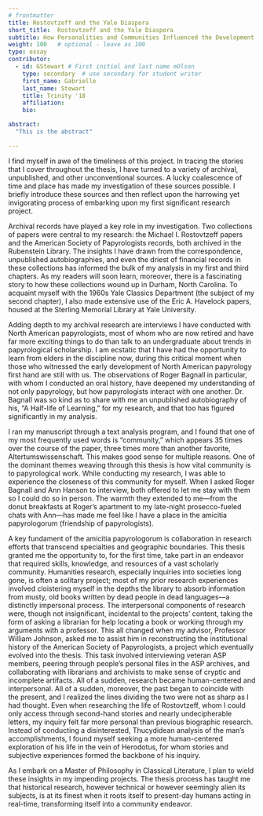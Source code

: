 ```yaml
---
# frontmatter
title: Rostovtzeff and the Yale Diaspora 
short_title:  Rostovtzeff and the Yale Diaspora 
subtitle: How Personalities and Communities Influenced the Development of North American Papyrology
weight: 100   # optional - leave as 100
type: essay
contributor:
  - id: GStewart # First initial and last name mOlson
    type: secondary  # use secondary for student writer
    first_name: Gabrielle
    last_name: Stewart
    title: Trinity '18
    affiliation: 
    bio: 

abstract:
  "This is the abstract"

---
```


I find myself in awe of the timeliness of this project. In tracing the stories that I cover throughout the thesis, I have turned to a variety of archival, unpublished, and other unconventional sources. A lucky coalescence of time and place has made my investigation of these sources possible. I briefly introduce these sources and then reflect upon the harrowing yet invigorating process of embarking upon my first significant research project.

Archival records have played a key role in my investigation. Two collections of papers were central to my research: the Michael I. Rostovtzeff papers and the American Society of Papyrologists records, both archived in the Rubenstein Library. The insights I have drawn from the correspondence, unpublished autobiographies, and even the driest of financial records in these collections has informed the bulk of my analysis in my first and third chapters. As my readers will soon learn, moreover, there is a fascinating story to how these collections wound up in Durham, North Carolina. To acquaint myself with the 1960s Yale Classics Department (the subject of my second chapter), I also made extensive use of the Eric A. Havelock papers, housed at the Sterling Memorial Library at Yale University.

Adding depth to my archival research are interviews I have conducted with North American papyrologists, most of whom who are now retired and have far more exciting things to do than talk to an undergraduate about trends in papyrological scholarship. I am ecstatic that I have had the opportunity to learn from elders in the discipline now, during this critical moment when those who witnessed the early development of North American papyrology first hand are still with us. The observations of Roger Bagnall in particular, with whom I conducted an oral history, have deepened my understanding of not only papyrology, but how papyrologists interact with one another. Dr. Bagnall was so kind as to share with me an unpublished autobiography of his, “A Half-life of Learning,” for my research, and that too has figured significantly in my analysis. 

I ran my manuscript through a text analysis program, and I found that one of my most frequently used words is “community,” which appears 35 times over the course of the paper, three times more than another favorite, Altertumswissenschaft. This makes good sense for multiple reasons. One of the dominant themes weaving through this thesis is how vital community is to papyrological work. While conducting my research, I was able to experience the closeness of this community for myself. When I asked Roger Bagnall and Ann Hanson to interview, both offered to let me stay with them so I could do so in person. The warmth they extended to me—from the donut breakfasts at Roger’s apartment to my late-night prosecco-fueled chats with Ann—has made me feel like I have a place in the amicitia papyrologorum (friendship of papyrologists).

A key fundament of the amicitia papyrologorum is collaboration in research efforts that transcend specialties and geographic boundaries. This thesis granted me the opportunity to, for the first time, take part in an endeavor that required skills, knowledge, and resources of a vast scholarly community. Humanities research, especially inquiries into societies long gone, is often a solitary project; most of my prior research experiences involved cloistering myself in the depths the library to absorb information from musty, old books written by dead people in dead languages—a distinctly impersonal process. The interpersonal components of research were, though not insignificant, incidental to the projects’ content, taking the form of asking a librarian for help locating a book or working through my arguments with a professor. 
This all changed when my advisor, Professor William Johnson, asked me to assist him in reconstructing the institutional history of the American Society of Papyrologists, a project which eventually evolved into the thesis. This task involved interviewing veteran ASP members, peering through people’s personal files in the ASP archives, and collaborating with librarians and archivists to make sense of cryptic and incomplete artifacts. All of a sudden, research became human-centered and interpersonal. All of a sudden, moreover, the past began to coincide with the present, and I realized the lines dividing the two were not as sharp as I had thought. Even when researching the life of Rostovtzeff, whom I could only access through second-hand stories and nearly undecipherable letters, my inquiry felt far more personal than previous biographic research. Instead of conducting a disinterested, Thucydidean analysis of the man’s accomplishments, I found myself seeking a more human-centered exploration of his life in the vein of Herodotus, for whom stories and subjective experiences formed the backbone of his inquiry.

As I embark on a Master of Philosophy in Classical Literature, I plan to wield these insights in my impending projects. The thesis process has taught me that historical research, however technical or however seemingly alien its subjects, is at its finest when it roots itself to present-day humans acting in real-time, transforming itself into a community endeavor. 


